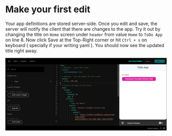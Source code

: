 # Make your first edit

Your app definitions are stored server-side. Once you edit and save, the server will notify the client that there are changes to the app. Try it out by changing the title on `Home` screen under `header` from value `Home` to `ToDo App` on line 8. Now click Save at the Top-Right corner or hit `Ctrl + s` on keyboard ( specially if your writing yaml ). You should now see the updated title right away.

![Alt text](image-3.png)

